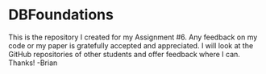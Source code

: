 # DBFoundations
This is the repository I created for my Assignment #6. 
Any feedback on my code or my paper is gratefully accepted and appreciated. 
I will look at the GitHub repositories of other students and offer feedback where I can. 
Thanks! -Brian
